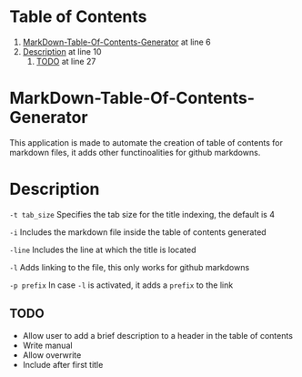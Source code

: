 # Table of Contents
1. [MarkDown-Table-Of-Contents-Generator](#markdown-table-of-contents-generator) at line 6
2. [Description](#description) at line 10
    1. [TODO](#todo) at line 27

# MarkDown-Table-Of-Contents-Generator

This application is made to automate the creation of table of contents for markdown files, it adds other functinoalities for github markdowns.

# Description

`-t tab_size`
Specifies the tab size for the title indexing, the default is 4

`-i`
Includes the markdown file inside the table of contents generated

`-line`
Includes the line at which the title is located

`-l`
Adds linking to the file, this only works for github markdowns

`-p prefix`
In case `-l` is activated, it adds a `prefix` to the link

## TODO
- Allow user to add a brief description to a header in the table of contents
- Write manual
- Allow overwrite
- Include after first title
